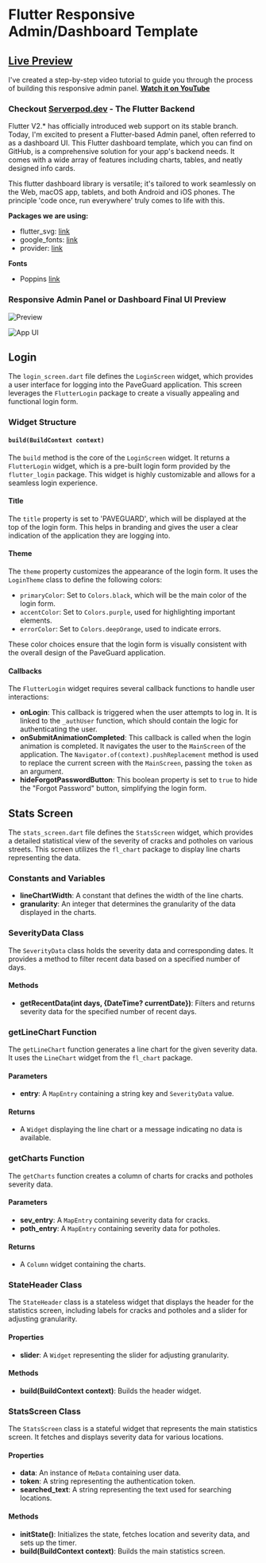 # Flutter Responsive Admin/Dashboard Template

## [Live Preview](https://abuanwar072.github.io/Flutter-Responsive-Admin-Panel-or-Dashboard/#/)

I've created a step-by-step video tutorial to guide you through the process of building this responsive admin panel. **[Watch it on YouTube](https://youtu.be/_uOgXpEHNbc)**

### Checkout [Serverpod.dev](https://cutt.ly/Per1Z7ri) - The Flutter Backend

Flutter V2.\* has officially introduced web support on its stable branch. Today, I'm excited to present a Flutter-based Admin panel, often referred to as a dashboard UI. This Flutter dashboard template, which you can find on GitHub, is a comprehensive solution for your app's backend needs. It comes with a wide array of features including charts, tables, and neatly designed info cards.

This flutter dashboard library is versatile; it's tailored to work seamlessly on the Web, macOS app, tablets, and both Android and iOS phones. The principle 'code once, run everywhere' truly comes to life with this.

**Packages we are using:**

- flutter_svg: [link](https://pub.dev/packages/flutter_svg)
- google_fonts: [link](https://pub.dev/packages/google_fonts)
- provider: [link](https://pub.dev/packages/provider)

**Fonts**

- Poppins [link](https://fonts.google.com/specimen/Poppins)

### Responsive Admin Panel or Dashboard Final UI Preview

![Preview](/gif.gif)

![App UI](/ui.png)

## Login

The `login_screen.dart` file defines the `LoginScreen` widget, which provides a user interface for logging into the PaveGuard application. This screen leverages the `FlutterLogin` package to create a visually appealing and functional login form.

### Widget Structure

#### `build(BuildContext context)`

The `build` method is the core of the `LoginScreen` widget. It returns a `FlutterLogin` widget, which is a pre-built login form provided by the `flutter_login` package. This widget is highly customizable and allows for a seamless login experience.

#### Title

The `title` property is set to 'PAVEGUARD', which will be displayed at the top of the login form. This helps in branding and gives the user a clear indication of the application they are logging into.

#### Theme

The `theme` property customizes the appearance of the login form. It uses the `LoginTheme` class to define the following colors:
- `primaryColor`: Set to `Colors.black`, which will be the main color of the login form.
- `accentColor`: Set to `Colors.purple`, used for highlighting important elements.
- `errorColor`: Set to `Colors.deepOrange`, used to indicate errors.

These color choices ensure that the login form is visually consistent with the overall design of the PaveGuard application.

#### Callbacks

The `FlutterLogin` widget requires several callback functions to handle user interactions:

- **onLogin**: This callback is triggered when the user attempts to log in. It is linked to the `_authUser` function, which should contain the logic for authenticating the user.
- **onSubmitAnimationCompleted**: This callback is called when the login animation is completed. It navigates the user to the `MainScreen` of the application. The `Navigator.of(context).pushReplacement` method is used to replace the current screen with the `MainScreen`, passing the `token` as an argument.
- **hideForgotPasswordButton**: This boolean property is set to `true` to hide the "Forgot Password" button, simplifying the login form.

## Stats Screen

The `stats_screen.dart` file defines the `StatsScreen` widget, which provides a detailed statistical view of the severity of cracks and potholes on various streets. This screen utilizes the `fl_chart` package to display line charts representing the data.

### Constants and Variables

- **lineChartWidth**: A constant that defines the width of the line charts.
- **granularity**: An integer that determines the granularity of the data displayed in the charts.

### SeverityData Class

The `SeverityData` class holds the severity data and corresponding dates. It provides a method to filter recent data based on a specified number of days.

#### Methods

- **getRecentData(int days, {DateTime? currentDate})**: Filters and returns severity data for the specified number of recent days.

### getLineChart Function

The `getLineChart` function generates a line chart for the given severity data. It uses the `LineChart` widget from the `fl_chart` package.

#### Parameters

- **entry**: A `MapEntry` containing a string key and `SeverityData` value.

#### Returns

- A `Widget` displaying the line chart or a message indicating no data is available.

### getCharts Function

The `getCharts` function creates a column of charts for cracks and potholes severity data.

#### Parameters

- **sev_entry**: A `MapEntry` containing severity data for cracks.
- **poth_entry**: A `MapEntry` containing severity data for potholes.

#### Returns

- A `Column` widget containing the charts.

### StateHeader Class

The `StateHeader` class is a stateless widget that displays the header for the statistics screen, including labels for cracks and potholes and a slider for adjusting granularity.

#### Properties

- **slider**: A `Widget` representing the slider for adjusting granularity.

#### Methods

- **build(BuildContext context)**: Builds the header widget.

### StatsScreen Class

The `StatsScreen` class is a stateful widget that represents the main statistics screen. It fetches and displays severity data for various locations.

#### Properties

- **data**: An instance of `MeData` containing user data.
- **token**: A string representing the authentication token.
- **searched_text**: A string representing the text used for searching locations.

#### Methods

- **initState()**: Initializes the state, fetches location and severity data, and sets up the timer.
- **build(BuildContext context)**: Builds the main statistics screen.
